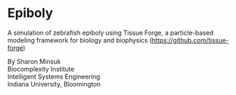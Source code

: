 # Epiboly
A simulation of zebrafish epiboly using Tissue Forge, 
a particle-based modeling framework for biology and biophysics
(https://github.com/tissue-forge)

By Sharon Minsuk\
Biocomplexity Institute\
Intelligent Systems Engineering\
Indiana University, Bloomington